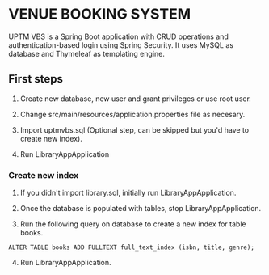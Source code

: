 # VENUE BOOKING SYSTEM
UPTM VBS is a Spring Boot application with CRUD operations and authentication-based login using Spring Security. It uses MySQL as database and Thymeleaf as templating engine.

## First steps
1. Create new database, new user and grant privileges or use root user.

2. Change src/main/resources/application.properties file as necesary.

3. Import uptmvbs.sql (Optional step, can be skipped but you'd have to create new index).

4. Run LibraryAppApplication

### Create new index
1. If you didn't import library.sql, initially run LibraryAppApplication.

2. Once the database is populated with tables, stop LibraryAppApplication.

3. Run the following query on database to create a new index for table books.

```ALTER TABLE books ADD FULLTEXT full_text_index (isbn, title, genre);```

4. Run LibraryAppApplication.
